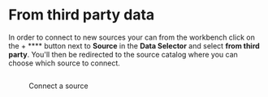 # From third party data

In order to connect to new sources your can from the workbench click on the + **** button next to **Source** in the **Data Selector** and select **from third party**. You'll then be redirected to the source catalog where you can choose which source to connect.

<figure><img src="../../../.gitbook/assets/Screen Cast 2022-09-08 at 11.29.19 AM.gif" alt=""><figcaption><p>Connect a source</p></figcaption></figure>
